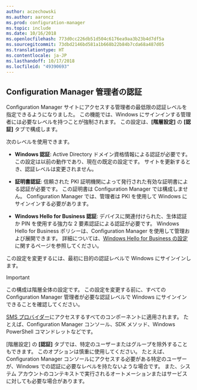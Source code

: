 ```yaml
---
author: aczechowski
ms.author: aaroncz
ms.prod: configuration-manager
ms.topic: include
ms.date: 10/16/2018
ms.openlocfilehash: 773d0cc226db51d504c6176ea9aa3b23b4d7df5a
ms.sourcegitcommit: 73dbd2146bd581a1b668b22b84b7cda68a487d05
ms.translationtype: HT
ms.contentlocale: ja-JP
ms.lasthandoff: 10/17/2018
ms.locfileid: "49390693"
---
```

## <a name="bkmk_auth"></a> Configuration Manager 管理者の認証
<!--1357013-->

Configuration Manager サイトにアクセスする管理者の最低限の認証レベルを指定できるようになりました。 この機能では、Windows にサインインする管理者には必要なレベルを持つことが強制されます。 この設定は、**[階層設定]** の **[認証]** タブで構成します。 

次のレベルを使用できます。

- **Windows 認証**: Active Directory ドメイン資格情報による認証が必要です。 この設定は以前の動作であり、現在の既定の設定です。 サイトを更新するとき、認証レベルは変更されません。  

- **証明書認証**: 信頼された PKI 証明機関によって発行された有効な証明書による認証が必要です。 この証明書は Configuration Manager では構成しません。 Configuration Manager では、管理者は PKI を使用して Windows にサインインする必要があります。  

- **Windows Hello for Business 認証**: デバイスに関連付けられた、生体認証か PIN を使用する強力な 2 要素認証による認証が必要です。 Windows Hello for Business ポリシーは、Configuration Manager を使用して管理および展開できます。 詳細については、[Windows Hello for Business の設定](/sccm/protect/deploy-use/windows-hello-for-business-settings) に関するページを参照してください。  

この設定を変更するには、最初に目的の認証レベルで Windows にサインインします。 

> [!Important]  
> この構成は階層全体の設定です。 この設定を変更する前に、すべての Configuration Manager 管理者が必要な認証レベルで Windows にサインインできることを確認してください。 
> 
> [SMS プロバイダー](/sccm/core/plan-design/hierarchy/plan-for-the-sms-provider)にアクセスするすべてのコンポーネントに適用されます。 たとえば、Configuration Manager コンソール、SDK メソッド、Windows PowerShell コマンドレットなどです。  

[階層設定] の **[認証]** タブでは、特定のユーザーまたはグループを除外することもできます。 このオプションは慎重に使用してください。 たとえば、Configuration Manager コンソールにアクセスする必要がある特定のユーザーが、Windows での認証に必要なレベルを持たないような場合です。 また、システム アカウントのコンテキストで実行されるオートメーションまたはサービスに対しても必要な場合があります。


